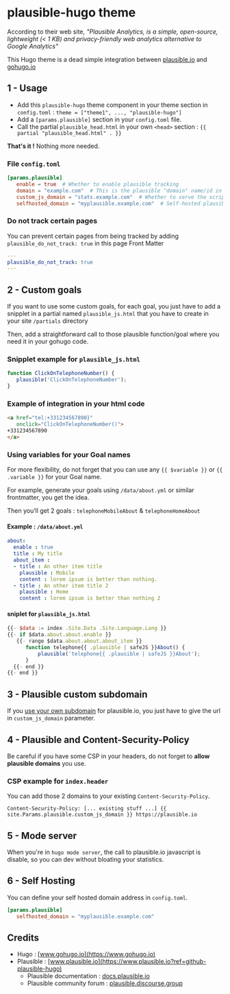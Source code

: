 # plausible-hugo theme

According to their web site, *"Plausible Analytics, is a simple, open-source, lightweight (< 1 KB) and privacy-friendly web analytics alternative to Google Analytics"*

This Hugo theme is a dead simple integration between [plausible.io](https://www.plausible.io?ref=github-plausible-hugo) and [gohugo.io](https://www.gohugo.io)

## 1 - Usage

- Add this `plausible-hugo` theme component in your theme section in `config.toml` : `theme = ["theme1", ..., "plausible-hugo"]`
- Add a `[params.plausible]` section in your `config.toml` file.
- Call the partial `plausible_head.html` in your own `<head>` section : `{{ partial "plausible_head.html" . }}`

**That's it !** Nothing more needed.

### File `config.toml`

```toml
[params.plausible]
   enable = true  # Whether to enable plausible tracking
   domain = "example.com"  # This is the plausible "domain" name/id in your dashboard
   custom_js_domain = "stats.example.com"  # Whether to serve the script from a custom domain (https://docs.plausible.io/custom-domain) (Optional)
   selfhosted_domain = "myplausible.example.com"  # Self-hosted plausible domain (Optional. "plausible.io" is used if unset)
```

### Do not track certain pages

You can prevent certain pages from being tracked by adding `plausible_do_not_track: true` in this page Front Matter

```yaml
---
plausible_do_not_track: true
---
```

## 2 - Custom goals

If you want to use some custom goals, for each goal, you just have to add a snipplet in a partial named `plausible_js.html` that you have to create in your site `/partials` directory

Then, add a straightforward call to those plausible function/goal where you need it in your gohugo code.

### Snipplet example for `plausible_js.html`

```js
function ClickOnTelephoneNumber() {
   plausible('ClickOnTelephoneNumber');
}
```

### Example of integration in your html code

```html
<a href="tel:+331234567890}"
   onclick="ClickOnTelephoneNumber()">
+331234567890
</a>
```

### Using variables for your Goal names

For more flexibility, do not forget that you can use any `{{ $variable }}` or `{{ .variable }}` for your Goal name.

For example, generate your goals using `/data/about.yml` or similar frontmatter, you get the idea.

Then you’ll get 2 goals : `telephoneMobileAbout` & `telephoneHomeAbout`

#### Example : `/data/about.yml`

```yml
about:
  enable : true
  title : My title
  about_item :
  - title : An other item title
    plausible : Mobile
    content : lorem ipsum is better than nothing.
  - title : An other item title 2
    plausible : Home
    content : lorem ipsum is better than nothing 2
```

#### sniplet for `plausible_js.html`

```js
{{- $data := index .Site.Data .Site.Language.Lang }}
{{- if $data.about.about.enable }}
   {{- range $data.about.about.about_item }}
      function telephone{{ .plausible | safeJS }}About() {
          plausible('telephone{{ .plausible | safeJS }}About');
      }
  {{- end }}
{{- end }}
```

## 3 - Plausible custom subdomain

If you [use your own subdomain](https://docs.plausible.io/custom-domain) for plausible.io, you just have to give the url in `custom_js_domain` parameter.

## 4 - Plausible and Content-Security-Policy

Be careful if you have some CSP in your headers, do not forget to **allow plausible domains** you use.

### CSP example for `index.header`

You can add those 2 domains to your existing `Content-Security-Policy`.

```headers
Content-Security-Policy: [... existing stuff ...] {{ site.Params.plausible.custom_js_domain }} https://plausible.io
```

## 5 - Mode server

When you're in `hugo mode server`, the call to plausible.io javascript is disable, so you can dev without bloating your statistics.

## 6 - Self Hosting

You can define your self hosted domain address in `config.toml`.

```toml
[params.plausible]
   selfhosted_domain = "myplausible.example.com"
```

## Credits

- Hugo : [www.gohugo.io](https://www.gohugo.io)
- Plausible : [www.plausible.io](https://www.plausible.io?ref=github-plausible-hugo)
  - Plausible documentation : [docs.plausible.io](https://docs.plausible.io?ref=github-plausible-hugo)
  - Plausible community forum : [plausible.discourse.group](https://plausible.discourse.group?ref=github-plausible-hugo)
